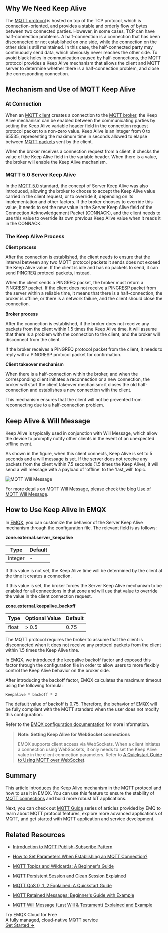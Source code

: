 ## Why We Need Keep Alive

The [MQTT protocol](https://www.emqx.com/en/blog/the-easiest-guide-to-getting-started-with-mqtt) is hosted on top of the TCP protocol, which is connection-oriented, and provides a stable and orderly flow of bytes between two connected parties. However, in some cases, TCP can have half-connection problems. A half-connection is a connection that has been disconnected or not established on one side, while the connection on the other side is still maintained. In this case, the half-connected party may continuously send data, which obviously never reaches the other side. To avoid black holes in communication caused by half-connections, the MQTT protocol provides a Keep Alive mechanism that allows the client and MQTT server to determine whether there is a half-connection problem, and close the corresponding connection.

## Mechanism and Use of MQTT Keep Alive

### At Connection

When an [MQTT client](https://www.emqx.com/en/blog/mqtt-client-tools) creates a connection to the [MQTT broker](https://www.emqx.com/en/blog/the-ultimate-guide-to-mqtt-broker-comparison), the Keep Alive mechanism can be enabled between the communicating parties by setting the Keep Alive variable header field in the connection request protocol packet to a non-zero value. Keep Alive is an integer from 0 to 65535, representing the maximum time in seconds allowed to elapse between [MQTT packets](https://www.emqx.com/en/blog/introduction-to-mqtt-control-packets) sent by the client.

When the broker receives a connection request from a client, it checks the value of the Keep Alive field in the variable header. When there is a value, the broker will enable the Keep Alive mechanism.

### MQTT 5.0 Server Keep Alive

In the [MQTT 5.0](https://www.emqx.com/en/blog/introduction-to-mqtt-5) standard, the concept of Server Keep Alive was also introduced, allowing the broker to choose to accept the Keep Alive value carried in the client request, or to override it, depending on its implementation and other factors. If the broker chooses to override this value, it needs to set the new value in the Server Keep Alive field of the Connection Acknowledgement Packet (CONNACK), and the client needs to use this value to override its own previous Keep Alive value when it reads it in the CONNACK.

### The Keep Alive Process

**Client process**

After the connection is established, the client needs to ensure that the interval between any two MQTT protocol packets it sends does not exceed the Keep Alive value. If the client is idle and has no packets to send, it can send PINGREQ protocol packets, instead.

When the client sends a PINGREQ packet, the broker must return a PINGRESP packet. If the client does not receive a PINGRESP packet from the server within a reliable time, it means that there is a half-connection, the broker is offline, or there is a network failure, and the client should close the connection.

**Broker process**

After the connection is established, if the broker does not receive any packets from the client within 1.5 times the Keep Alive time, it will assume that there is a problem with the connection to the client, and the broker will disconnect from the client.

If the broker receives a PINGREQ protocol packet from the client, it needs to reply with a PINGRESP protocol packet for confirmation.

**Client takeover mechanism**

When there is a half-connection within the broker, and when the corresponding client initiates a reconnection or a new connection, the broker will start the client takeover mechanism: it closes the old half-connection and establishes a new connection with the client.

This mechanism ensures that the client will not be prevented from reconnecting due to a half-connection problem.

## Keep Alive & Will Message

Keep Alive is typically used in conjunction with Will Message, which allow the device to promptly notify other clients in the event of an unexpected offline event.

As shown in the figure, when this client connects, Keep Alive is set to 5 seconds and a will message is set. If the server does not receive any packets from the client within 7.5 seconds (1.5 times the Keep Alive), it will send a will message with a payload of 'offline' to the 'last_will' topic.

![MQTT Will Message](https://assets.emqx.com/images/3fc9e2c463bd38c21dc7f523520c7076.png)

For more details on MQTT Will Message, please check the blog [Use of MQTT Will Message](https://www.emqx.com/en/blog/use-of-mqtt-will-message).

## How to Use Keep Alive in EMQX

In [EMQX](https://www.emqx.com/en/products/emqx), you can customize the behavior of the Server Keep Alive mechanism through the configuration file. The relevant field is as follows:

**zone.external.server_keepalive**

| Type    | Default |
| ------- | ------- |
| integer | -       |

If this value is not set, the Keep Alive time will be determined by the client at the time it creates a connection.

If this value is set, the broker forces the Server Keep Alive mechanism to be enabled for all connections in that zone and will use that value to override the value in the client connection request.

**zone.external.keepalive_backoff**

| Type  | Optional Value | Default |
| ----- | -------------- | ------- |
| float | > 0.5          | 0.75    |


The MQTT protocol requires the broker to assume that the client is disconnected when it does not receive any protocol packets from the client within 1.5 times the Keep Alive time.

In EMQX, we introduced the keepalive backoff factor and exposed this factor through the configuration file in order to allow users to more flexibly control the Keep Alive behavior on the broker side.

After introducing the backoff factor, EMQX calculates the maximum timeout using the following formula:

```
Keepalive * backoff * 2
```

The default value of backoff is 0.75. Therefore, the behavior of EMQX will be fully compliant with the MQTT standard when the user does not modify this configuration.

Refer to the [EMQX configuration documentation](https://docs.emqx.com/en/emqx/v4.3/configuration/configuration.html) for more information.

> **Note: Setting Keep Alive for WebSocket connections**
>
> EMQX supports client access via WebSockets. When a client initiates a connection using WebSockets, it only needs to set the Keep Alive value in the client connection parameters. Refer to [A Quickstart Guide to Using MQTT over WebSocket](https://www.emqx.com/en/blog/connect-to-mqtt-broker-with-websocket).



## Summary

This article introduces the Keep Alive mechanism in the MQTT protocol and how to use it in EMQX. You can use this feature to ensure the stability of [MQTT connections](https://www.emqx.com/en/blog/reaching-100m-mqtt-connections-with-emqx-5-0) and build more robust IoT applications.

Next, you can check out [MQTT Guide](https://www.emqx.com/en/mqtt-guide) series of articles provided by EMQ to learn about MQTT protocol features, explore more advanced applications of MQTT, and get started with MQTT application and service development.



## Related Resources

- [Introduction to MQTT Publish-Subscribe Pattern](https://www.emqx.com/en/blog/mqtt-5-introduction-to-publish-subscribe-model)

- [How to Set Parameters When Establishing an MQTT Connection?](https://www.emqx.com/en/blog/how-to-set-parameters-when-establishing-an-mqtt-connection)

- [MQTT Topics and Wildcards: A Beginner's Guide](https://www.emqx.com/en/blog/advanced-features-of-mqtt-topics)

- [MQTT Persistent Session and Clean Session Explained](https://www.emqx.com/en/blog/mqtt-session)

- [MQTT QoS 0, 1, 2 Explained: A Quickstart Guide](https://www.emqx.com/en/blog/introduction-to-mqtt-qos)

- [MQTT Retained Messages: Beginner's Guide with Example](https://www.emqx.com/en/blog/mqtt5-features-retain-message)

- [MQTT Will Message (Last Will & Testament) Explained and Example](https://www.emqx.com/en/blog/use-of-mqtt-will-message)

  


<section class="promotion">
    <div>
        Try EMQX Cloud for Free
        <div class="is-size-14 is-text-normal has-text-weight-normal">A fully managed, cloud-native MQTT service</div>
    </div>
    <a href="https://accounts.emqx.com/signup?continue=https://cloud-intl.emqx.com/console/deployments/0?oper=new" class="button is-gradient px-5">Get Started →</a>
</section>
